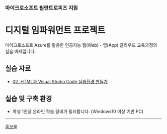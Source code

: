 <!-- <img width="100%" src="https://user-images.githubusercontent.com/64014435/231404978-b6ea3118-0837-49b5-a71e-5acb1d64ca73.png"/>
 -->
### 마이크로소프트 필란트로피즈 지원
# 디지털 임파워먼트 프로젝트

마이크로소프트 Azure를 활용한 인공지능 웹(Web)・앱(App) 클라우드 교육과정의 실습 예제입니다.

## 실습 자료
- [02. HTML과 Visual Studio Code 실습환경 만들기](https://github.com/zibb03/Web-App-Practice/tree/main/ch2)
<!-- - [4차시](https://github.com/zibb03/Web-App-Practice/tree/main/ch3)
- 5차시
- 6차시
- 7차시
- 8차시
- 9차시
- 10차시 -->

## 실습 및 구축 환경
- 학생 1인당 온라인 학습 장비가 필요합니다. (Windows10 이상 기반 PC)

---

[홍보물](https://microschool.kr/MS)
